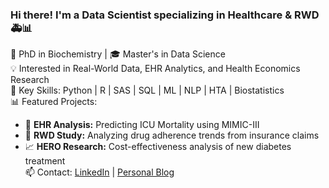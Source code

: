 ### Hi there! I'm a Data Scientist specializing in Healthcare & RWD 🚑📊  
🔬 PhD in Biochemistry | 🎓 Master's in Data Science  
💡 Interested in Real-World Data, EHR Analytics, and Health Economics Research  
📌 Key Skills: Python | R | SAS | SQL | ML | NLP | HTA | Biostatistics  
📊 Featured Projects:  
- 🏥 **EHR Analysis:** Predicting ICU Mortality using MIMIC-III  
- 💊 **RWD Study:** Analyzing drug adherence trends from insurance claims  
- 📈 **HERO Research:** Cost-effectiveness analysis of new diabetes treatment  
📫 Contact: [LinkedIn]([https://www.linkedin.com/in/shanwen-yu-7a1553330/]) | [Personal Blog](your_blog)
